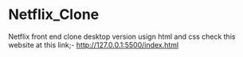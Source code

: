 # Netflix_Clone
Netflix front end clone desktop version usign html and css
check this website at this link;-   http://127.0.0.1:5500/index.html
